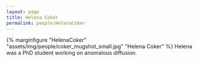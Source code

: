 ```yaml
---
layout: page
title: Helena Coker
permalink: people/HelenaCoker
---
```

{% marginfigure "HelenaCoker" "assets/img/people/coker_mugshot_small.jpg" "Helena Coker" %}
Helena was a PhD student working on anomalous diffusion.
